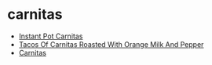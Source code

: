 # carnitas

 * [Instant Pot Carnitas](index/i/instant-pot-carnitas.json)
 * [Tacos Of Carnitas Roasted With Orange Milk And Pepper](index/t/tacos-of-carnitas-roasted-with-orange-milk-and-pepper-358749.json)
 * [Carnitas](index/c/carnitas.json)
